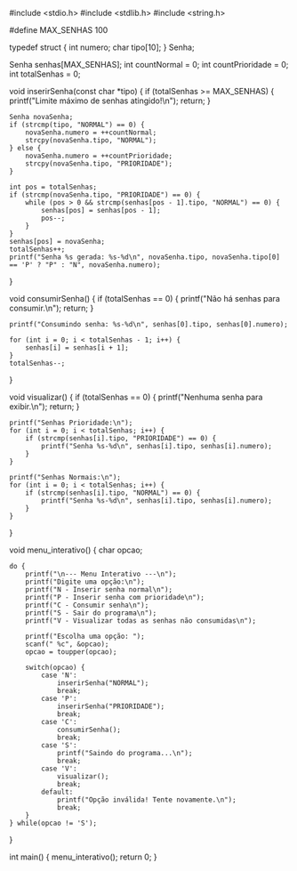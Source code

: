 #include <stdio.h>
#include <stdlib.h>
#include <string.h>

#define MAX_SENHAS 100

typedef struct {
    int numero;
    char tipo[10];
} Senha;

Senha senhas[MAX_SENHAS];
int countNormal = 0;
int countPrioridade = 0;
int totalSenhas = 0;

void inserirSenha(const char *tipo) {
    if (totalSenhas >= MAX_SENHAS) {
        printf("Limite máximo de senhas atingido!\n");
        return;
    }

    Senha novaSenha;
    if (strcmp(tipo, "NORMAL") == 0) {
        novaSenha.numero = ++countNormal;
        strcpy(novaSenha.tipo, "NORMAL");
    } else {
        novaSenha.numero = ++countPrioridade;
        strcpy(novaSenha.tipo, "PRIORIDADE");
    }

    int pos = totalSenhas;
    if (strcmp(novaSenha.tipo, "PRIORIDADE") == 0) {
        while (pos > 0 && strcmp(senhas[pos - 1].tipo, "NORMAL") == 0) {
            senhas[pos] = senhas[pos - 1];
            pos--;
        }
    }
    senhas[pos] = novaSenha;
    totalSenhas++;
    printf("Senha %s gerada: %s-%d\n", novaSenha.tipo, novaSenha.tipo[0] == 'P' ? "P" : "N", novaSenha.numero);
}

void consumirSenha() {
    if (totalSenhas == 0) {
        printf("Não há senhas para consumir.\n");
        return;
    }

    printf("Consumindo senha: %s-%d\n", senhas[0].tipo, senhas[0].numero);

    for (int i = 0; i < totalSenhas - 1; i++) {
        senhas[i] = senhas[i + 1];
    }
    totalSenhas--;
}

void visualizar() {
    if (totalSenhas == 0) {
        printf("Nenhuma senha para exibir.\n");
        return;
    }

    printf("Senhas Prioridade:\n");
    for (int i = 0; i < totalSenhas; i++) {
        if (strcmp(senhas[i].tipo, "PRIORIDADE") == 0) {
            printf("Senha %s-%d\n", senhas[i].tipo, senhas[i].numero);
        }
    }

    printf("Senhas Normais:\n");
    for (int i = 0; i < totalSenhas; i++) {
        if (strcmp(senhas[i].tipo, "NORMAL") == 0) {
            printf("Senha %s-%d\n", senhas[i].tipo, senhas[i].numero);
        }
    }
}

void menu_interativo() {
    char opcao;

    do {
        printf("\n--- Menu Interativo ---\n");
        printf("Digite uma opção:\n");
        printf("N - Inserir senha normal\n");
        printf("P - Inserir senha com prioridade\n");
        printf("C - Consumir senha\n");
        printf("S - Sair do programa\n");
        printf("V - Visualizar todas as senhas não consumidas\n");

        printf("Escolha uma opção: ");
        scanf(" %c", &opcao);
        opcao = toupper(opcao);

        switch(opcao) {
            case 'N':
                inserirSenha("NORMAL");
                break;
            case 'P':
                inserirSenha("PRIORIDADE");
                break;
            case 'C':
                consumirSenha();
                break;
            case 'S':
                printf("Saindo do programa...\n");
                break;
            case 'V':
                visualizar();
                break;
            default:
                printf("Opção inválida! Tente novamente.\n");
                break;
        }
    } while(opcao != 'S');
}

int main() {
    menu_interativo();
    return 0;
}
